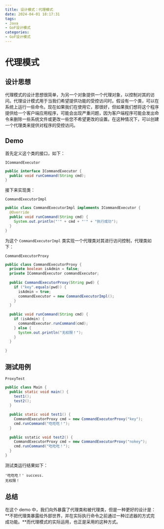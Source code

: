 ```yaml
---
title: 设计模式：代理模式
date: 2024-04-01 18:17:31
tags:
- Java
- GoF设计模式
categories:
- GoF设计模式
---
```


# 代理模式

## 设计思想

代理模式的设计思想很简单，为另一个对象提供一个代理对象，以控制对其的访问。代理设计模式用于当我们希望提供功能的受控访问时。假设有一个类，可以在系统上运行一些命令。现在如果我们在使用它，那很好，但如果我们想将这个程序提供给一个客户端应用程序，可能会出现严重问题，因为客户端程序可能会发出命令来删除一些系统文件或更改一些您不希望更改的设置。在这种情况下，可以创建一个代理类来提供对程序的受控访问。

## Demo

首先定义这个类的接口，如下：

`ICommandExecutor`

``` java
public interface ICommandExecutor {
  public void runCommand(String cmd);
}
```

接下来实现类：

`CommandExecutorImpl`

```java
public class CommandExecutorImpl implements ICommandExecutor {
  @Override
  public void runCommand(String cmd) {
    System.out.println("'" + cmd + "'" + "执行成功");
  }
}
```

为这个 `CommandExecutorImpl` 类实现一个代理类对其进行访问控制，代理类如下：

`CommandExecutorProxy`

``` java
public class CommandExecutorProxy {
  private boolean isAdmin = false;
  private ICommandExecutor commandExecutor;
  
  public CommandExecutorProxy(String pwd) {
    if ("key".equals(pwd)) {
      isAdmin = true;
      commandExecutor = new CommandExecutorImpl();
    }    
  }
  
  public void runCommand(String cmd) {
    if (isAdmin) {
      commandExecutor.runCommand(cmd);
    } else {
      System.out.println("无权限！");
    }
  }
  
}
```

## 测试用例

`ProxyTest`

``` java
public class Main {
  public static void main() {
    test1();
    test2();
  }
  
  public static void test1() {
    CommandExecutorProxy cmd = new CommandExecutorProxy("key");
    cmd.runCommand("吃吃吃！");
  }
  
  public sstatic void test2() {
    CommandExecutorProxy cmd = new CommandExecutorProxy("nokey");
    cmd.runCommand("吃吃吃！");
  }
}
```

测试类运行结果如下：

```
'吃吃吃！' success.
无权限！
```

## 总结

在这个 demo 中，我们向外暴露了代理类和被代理类，但是一种更好的设计是：**不把代理类暴露给外部世界，并在实际执行命令之前通过一种过滤器的方式完成功能。**而代理模式的实际运用，也正是采用的这种方式。
